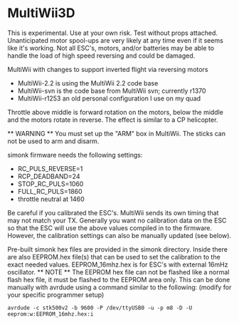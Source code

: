 MultiWii3D
==========

This is experimental. Use at your own risk. Test without props attached. Unanticipated motor spool-ups are very likely at any time even if it seems like it's working. Not all ESC's, motors, and/or batteries may be able to handle the load of high speed reversing and could be damaged.

MultiWii with changes to support inverted flight via reversing motors 

 * MultiWii-2.2 is using the MultiWii 2.2 code base
 * MultiWii-svn is the code base from MultiWii svn; currently r1370
 * MultiWii-r1253 an old personal configuration I use on my quad

Throttle above middle is forward rotation on the motors, below the middle and the motors rotate in reverse. The effect is similar to a CP helicopter.

** WARNING ** You must set up the "ARM" box in MultiWii. The sticks can not be used to arm and disarm.

simonk firmware needs the following settings:
 * RC_PULS_REVERSE=1
 * RCP_DEADBAND=24
 * STOP_RC_PULS=1060
 * FULL_RC_PULS=1860
 * throttle neutral at 1460

Be careful if you calibrated the ESC's. MultiWii sends its own timing that may not match your TX. Generally you want no calibration data on the ESC so that the ESC will use the above values compiled in to the firmware. However, the calibration settings can also be manually updated (see below).

Pre-built simonk hex files are provided in the simonk directory. Inside there are also EEPROM.hex file(s) that can be used to set the calibration to the exact needed values. EEPROM_16mhz.hex is for ESC's with external 16mHz oscillator.  ** NOTE ** The EEPROM hex file can not be flashed like a normal flash hex file, it must be flashed to the EEPROM area only. This can be done manually with avrdude using a command similar to the following:  (modify for your specific programmer setup)

<code>avrdude -c stk500v2 -b 9600 -P /dev/ttyUSB0 -u -p m8 -D -U eeprom:w:EEPROM_16mhz.hex:i</code>

